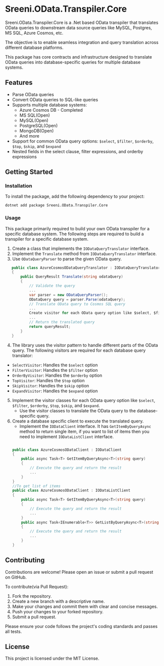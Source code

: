 # Sreeni.OData.Transpiler.Core

Sreeni.OData.Transpiler.Core is a .Net based OData transpiler that translates OData queries to downstream data source queries like MySQL, Postgres, MS SQL, Azure Cosmos, etc.

The objective is to enable seamless integration and query translation across different database platforms.  

This package has core contracts and infrastructure designed to translate OData queries into database-specific queries for multiple database systems. 

## Features

- Parse OData queries
- Convert OData queries to SQL-like queries
- Supports multiple database systems:  
  - Azure Cosmos DB - Completed
  - MS SQL(Open)
  - MySQL(Open)
  - PostgreSQL(Open)
  - MongoDB(Open)
  - And more
- Support for common OData query options: `$select`, `$filter`, `$orderby`, `$top`, `$skip`, and `$expand`
- Nested fields in the select clause, filter expressions, and orderby expressions

## Getting Started
### Installation

To install the package, add the following dependency to your project:
```bash
dotnet add package Sreeni.OData.Transpiler.Core
```

### Usage

This package primarily required to build your own OData transpiler for a specific database system. The following steps are required to build a transpiler for a specific database system.

1. Create a class that implements the `IODataQueryTranslator` interface.
2. Implement the `Translate` method from `IODataQueryTranslator` interface.
3. Use `ODataQueryParser` to parse the given OData query.
```csharp
   public class AzureCosmosODataQueryTranslator : IODataQueryTranslator
   {
	   public QueryResult Translate(string odataQuery)
	   {
		   // Validate the query
		   ...
		   var parser = new ODataQueryParser();
		   ODataQuery query = parser.Parse(odataQuery);
		   // Translate OData query to Cosmos SQL query
		   ...
		   Create visitor for each OData query option like $select, $filter, $orderby, $top, $skip, and $expand and use them here
		   ...
		   // Return the translated query
		   return queryResult;
	   }
   }
   ```
4. The library uses the visitor pattern to handle different parts of the OData query. The following visitors are required for each database query translator:

- `SelectVisitor`: Handles the `$select` option
- `FilterVisitor`: Handles the `$filter` option
- `OrderByVisitor`: Handles the `$orderby` option
- `TopVisitor`: Handles the `$top` option
- `SkipVisitor`: Handles the `$skip` option
- `ExpandVisitor`: Handles the `$expand` option
5. Implement the visitor classes for each OData query option like `$select`, `$filter`, `$orderby`, `$top`, `$skip`, and `$expand`.
   - Use the visitor classes to translate the OData query to the database-specific query.
6. Create a database specific client to execute the translated query.
	- Implement the `IODataClient` interface. It has `GetItemByQueryAsync` method to return single item, if you want to list of items then you need to implement `IODataListClient` interface.
	```csharp

	public class AzureCosmosODataClient : IODataClient
	{
		public async Task<T> GetItemByQueryAsync<T>(string query)
		{
			// Execute the query and return the result
			...
		}
	}
	//To get list of items
	public class AzureCosmosODataClient : IODataListClient
	{
		public async Task<T> GetItemByQueryAsync<T>(string query)
		{
			// Execute the query and return the result
			...
		}
		public async Task<IEnumerable<T>> GetListByQueryAsync<T>(string query)
		{
			// Execute the query and return the result
			...
		}
	}
	```
## Contributing

Contributions are welcome! Please open an issue or submit a pull request on GitHub.

To contribute(via Pull Request):  
1. Fork the repository.  
2. Create a new branch with a descriptive name.  
3. Make your changes and commit them with clear and concise messages.  
4. Push your changes to your forked repository.  
5. Submit a pull request.  
  
Please ensure your code follows the project's coding standards and passes all tests.  

## License

This project is licensed under the MIT License.